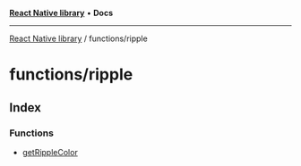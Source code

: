 [**React Native library**](../../index.md) • **Docs**

***

[React Native library](../../modules.md) / functions/ripple

# functions/ripple

## Index

### Functions

- [getRippleColor](functions/getRippleColor.md)
